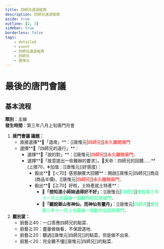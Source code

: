 ```yaml
---
title: 四師兄遠遊經商
description: 四師兄遠遊經商
aside: true
outline: [2, 3]
sidebar: true
borderless: false
tags:
    - detailed
    - event
    - 四師兄遠遊經商
    - 四師兄
    - 唐惟元
---
```


# 最後的唐門會議

## 基本流程
**類別**：主線<br>
**發生時間**：第三年八月上旬唐門月會<br>

1. **唐門會議 議題：**
   + 直接選擇**📜「退席」**：[[唐惟元|<span style="color: red;">四師兄</span>]]<span style="color: red;">永久離開唐門</span>
   + 選擇**📜「四師兄的遠行」**：
     + 選擇**📖「說的對」**：[[唐惟元|<span style="color: red;">四師兄</span>]]<span style="color: red;">永久離開唐門</span>．
     + 選擇**📖「故意提出一些難辦的要求］**、**🎲天命：四師兄的回饋......**(上限70，➕加值：[[唐惟元]]好感度)：
       + 骰出**🧾【＜70】感恩酬賓大回饋**：開啟[[唐惟元|四師兄]]商店(商品半價)、[[唐惟元|<span style="color: red;">四師兄</span>]]<span style="color: red;">永久離開唐門</span>．
       + 骰出**🧾【≧70】好啦，土特產就土特產**：
         + **📖「想知道小師妹過得好不好」**：[[唐惟元|<span style="color: #00FF7F;">四師兄</span>]]<span style="color: #00FF7F;">會在第三年十一月上旬最後一個動作前回來唐門</span>．
         + **📖「聽說華山有神仙，而神仙有靈丹」**：[[唐惟元|<span style="color: #00FF7F;">四師兄</span>]]<span style="color: #00FF7F;">會在第三年十一月上旬最後一個動作前回來唐門</span>．
2. **離別宴：**
   + 廚藝≧40：一口答應四師兄的點菜．
   + 廚藝≧30：盡量做做看，不保證道地．
   + 廚藝≧20：聽過[[唐惟元|四師兄]]的點菜，但是做不出來．
   + 廚藝＜20：完全聽不懂[[唐惟元|四師兄]]的點菜．
